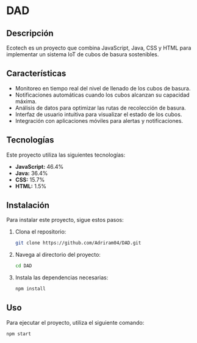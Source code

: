 # DAD

## Descripción
Ecotech es un proyecto que combina JavaScript, Java, CSS y HTML para implementar un sistema IoT de cubos de basura sostenibles.

## Características
- Monitoreo en tiempo real del nivel de llenado de los cubos de basura.
- Notificaciones automáticas cuando los cubos alcanzan su capacidad máxima.
- Análisis de datos para optimizar las rutas de recolección de basura.
- Interfaz de usuario intuitiva para visualizar el estado de los cubos.
- Integración con aplicaciones móviles para alertas y notificaciones.

## Tecnologías
Este proyecto utiliza las siguientes tecnologías:
- **JavaScript:** 46.4%
- **Java:** 36.4%
- **CSS:** 15.7%
- **HTML:** 1.5%

## Instalación
Para instalar este proyecto, sigue estos pasos:

1. Clona el repositorio:
    ```bash
    git clone https://github.com/Adriram04/DAD.git
    ```
2. Navega al directorio del proyecto:
    ```bash
    cd DAD
    ```
3. Instala las dependencias necesarias:
    ```bash
    npm install
    ```

## Uso
Para ejecutar el proyecto, utiliza el siguiente comando:
```bash
npm start
